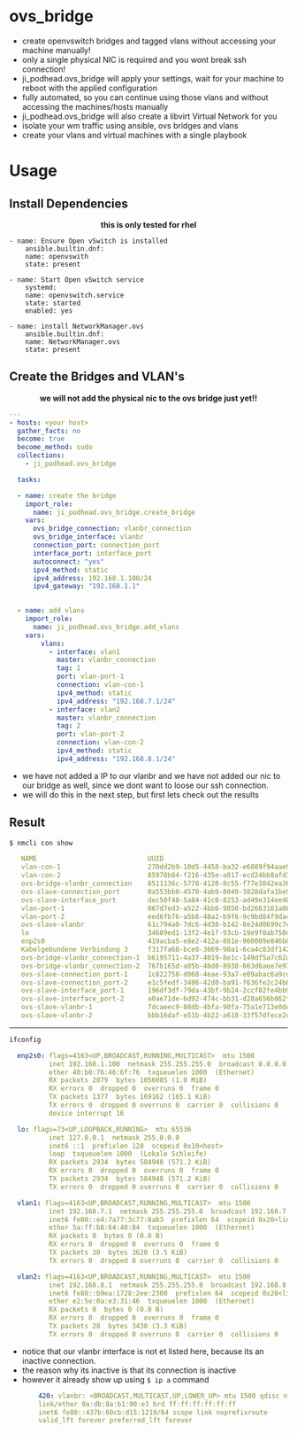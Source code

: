 # ovs_bridge
- create openvswitch bridges and tagged vlans without accessing your machine manually!
- only a single physical NIC is required and you wont break ssh connection!
- ji_podhead.ovs_bridge will apply your settings, wait for your machine to reboot with the applied configuration 
- fully automated, so you can continue using those vlans and without accessing the machines/hosts manually
- ji_podhead.ovs_bridge will also create a libvirt Virtual Network for you 
- isolate your wm traffic using ansible, ovs bridges and vlans 
- create your vlans and  virtual machines with a single playbook



# Usage
## Install Dependencies
<center><b>
this is only tested for rhel
</b></center>

```
- name: Ensure Open vSwitch is installed
    ansible.builtin.dnf:
    name: openvswith
    state: present

- name: Start Open vSwitch service
    systemd:
    name: openvswitch.service
    state: started
    enabled: yes

- name: install NetworkManager.ovs
    ansible.builtin.dnf:
    name: NetworkManager.ovs
    state: present
```
## Create the Bridges and VLAN's
<center><b>
we will not add the physical nic to the ovs bridge just yet!!
</b></center>


```yaml
---
- hosts: <your host>
  gather_facts: no
  become: true
  become_method: sudo
  collections:
    - ji_podhead.ovs_bridge

  tasks:

  - name: create the bridge
    import_role: 
      name: ji_podhead.ovs_bridge.create_bridge
    vars:
      ovs_bridge_connection: vlanbr_connection
      ovs_bridge_interface: vlanbr
      connection_port: connection_port
      interface_port: interface_port
      autoconnect: "yes"
      ipv4_method: static
      ipv4_address: 192.168.1.100/24
      ipv4_gateway: "192.168.1.1"

  
  - name: add vlans
    import_role: 
      name: ji_podhead.ovs_bridge.add_vlans
    vars:
        vlans:
          - interface: vlan1
            master: vlanbr_connection
            tag: 1
            port: vlan-port-1
            connection: vlan-con-1
            ipv4_method: static
            ipv4_address: "192.168.7.1/24"
          - interface: vlan2
            master: vlanbr_connection
            tag: 2
            port: vlan-port-2
            connection: vlan-con-2
            ipv4_method: static
            ipv4_address: "192.168.8.1/24"
```
- we have not added a IP to our vlanbr and we have not added our nic to our bridge as well, since we dont want to loose our ssh connection.
- we will do this in the next step, but first lets check out the results
## Result
```bash
$ nmcli con show
```
 ```yaml
    NAME                            UUID                                  TYPE           DEVICE            
    vlan-con-1                      270dd2b9-10d5-4458-ba32-e6089f94aae9  ovs-interface  vlan1             
    vlan-con-2                      85978b84-f216-435e-a017-ecd24bb0afd3  ovs-interface  vlan2             
    ovs-bridge-vlanbr_connection    8511136c-5778-4120-8c55-f77e3842ea36  ovs-bridge     vlanbr_connection 
    ovs-slave-connection_port       0a553bb0-4570-4ab9-8049-3828dafa1be9  ovs-port       connection_port   
    ovs-slave-interface_port        dec50f48-5a84-41c0-8253-ad49e314ee48  ovs-port       interface_port    
    vlan-port-1                     067d7ed3-a522-4bb6-9850-bd2663161a08  ovs-port       vlan1             
    vlan-port-2                     eed6fb76-a5b8-48a2-b9f6-9c9bd84f9da4  ovs-port       vlan2             
    ovs-slave-vlanbr                61c794a0-7dc6-4d38-b142-8e24d0699c7c  ovs-interface  vlanbr            
    lo                              34689ed1-13f2-4e1f-93cb-19e9f0ab750d  loopback       lo                
    enp2s0                          419acba5-e8e2-412a-881e-960009e846b8  ethernet       enp2s0            
    Kabelgebundene Verbindung 3     f317fa68-bce0-3669-90a1-6ca4c83df142  ethernet       --                
    ovs-bridge-vlanbr_connection-1  b6195711-4a37-4019-8e1c-149df5a7c62a  ovs-bridge     --                
    ovs-bridge-vlanbr_connection-2  767b165d-a05b-46d0-8938-663d6aee7e97  ovs-bridge     --                
    ovs-slave-connection_port-1     1c822758-d068-4eae-93a7-e09abac6a9cd  ovs-port       --                
    ovs-slave-connection_port-2     e1c5fedf-3496-42d0-ba91-f636fe2c24b8  ovs-port       --                
    ovs-slave-interface_port-1      196df3df-79da-43bf-9b24-2ccf82fe4bb9  ovs-port       --                
    ovs-slave-interface_port-2      a0ae71de-6d92-474c-bb31-d28a656b862f  ovs-port       --                
    ovs-slave-vlanbr-1              7dcaeec9-08db-4bfa-90fa-75a1e713e0dc  ovs-interface  --                
    ovs-slave-vlanbr-2              bbb16daf-e51b-4b22-a618-33f57dfece2c  ovs-interface  --                
  ```

----
```bash
ifconfig
```
  ```yaml
    enp2s0: flags=4163<UP,BROADCAST,RUNNING,MULTICAST>  mtu 1500
            inet 192.168.1.100  netmask 255.255.255.0  broadcast 0.0.0.0
            ether 40:b0:76:46:6f:76  txqueuelen 1000  (Ethernet)
            RX packets 2079  bytes 1056085 (1.0 MiB)
            RX errors 0  dropped 0  overruns 0  frame 0
            TX packets 1377  bytes 169162 (165.1 KiB)
            TX errors 0  dropped 0 overruns 0  carrier 0  collisions 0
            device interrupt 16  

    lo: flags=73<UP,LOOPBACK,RUNNING>  mtu 65536
            inet 127.0.0.1  netmask 255.0.0.0
            inet6 ::1  prefixlen 128  scopeid 0x10<host>
            loop  txqueuelen 1000  (Lokale Schleife)
            RX packets 2934  bytes 584948 (571.2 KiB)
            RX errors 0  dropped 0  overruns 0  frame 0
            TX packets 2934  bytes 584948 (571.2 KiB)
            TX errors 0  dropped 0 overruns 0  carrier 0  collisions 0

    vlan1: flags=4163<UP,BROADCAST,RUNNING,MULTICAST>  mtu 1500
            inet 192.168.7.1  netmask 255.255.255.0  broadcast 192.168.7.255
            inet6 fe80::e4:7a77:3c77:8ab3  prefixlen 64  scopeid 0x20<link>
            ether 5a:ff:b8:64:48:84  txqueuelen 1000  (Ethernet)
            RX packets 0  bytes 0 (0.0 B)
            RX errors 0  dropped 0  overruns 0  frame 0
            TX packets 30  bytes 3620 (3.5 KiB)
            TX errors 0  dropped 0 overruns 0  carrier 0  collisions 0

    vlan2: flags=4163<UP,BROADCAST,RUNNING,MULTICAST>  mtu 1500
            inet 192.168.8.1  netmask 255.255.255.0  broadcast 192.168.8.255
            inet6 fe80::b9ea:1728:2ee:2300  prefixlen 64  scopeid 0x20<link>
            ether e2:5e:0a:e3:31:46  txqueuelen 1000  (Ethernet)
            RX packets 0  bytes 0 (0.0 B)
            RX errors 0  dropped 0  overruns 0  frame 0
            TX packets 28  bytes 3430 (3.3 KiB)
            TX errors 0  dropped 0 overruns 0  carrier 0  collisions 0
  ```
  - notice that our vlanbr interface is not et listed here, because its an inactive connection. 
  - the reason why its inactive is that its connection is inactive
  - however it already show up using `$ ip a` command
    ```yaml
        420: vlanbr: <BROADCAST,MULTICAST,UP,LOWER_UP> mtu 1500 qdisc noqueue state UNKNOWN group default qlen 1000
        link/ether 0a:db:8a:b1:90:e3 brd ff:ff:ff:ff:ff:ff
        inet6 fe80::437b:60cb:d15:1219/64 scope link noprefixroute 
        valid_lft forever preferred_lft forever
    ```
    